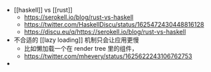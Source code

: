 - [[haskell]] vs [[rust]]
	- https://serokell.io/blog/rust-vs-haskell
	- https://twitter.com/HaskellDiscu/status/1625472430448816128
	- https://discu.eu/q/https://serokell.io/blog/rust-vs-haskell
- 不合适的 [[lazy loading]] 机制只会让应用更慢
	- 比如懒加载一个在 render tree 里的组件，
	- https://twitter.com/mhevery/status/1625622243106762753
-